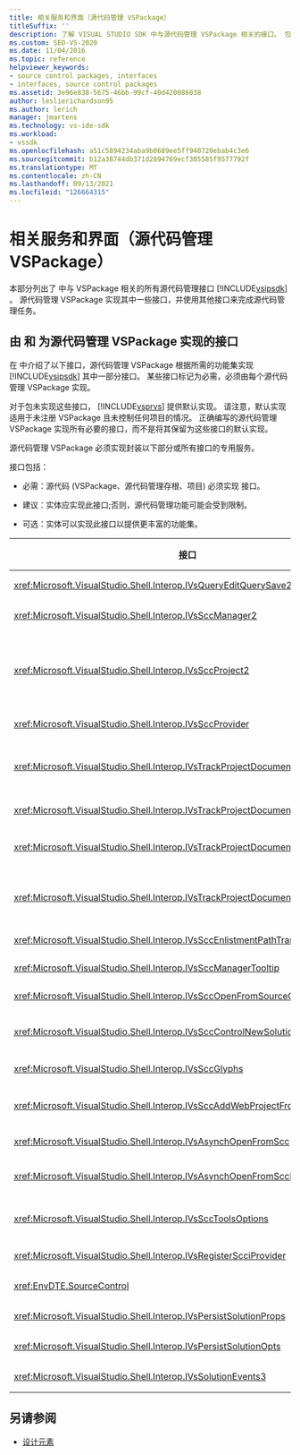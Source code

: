 ```yaml
---
title: 相关服务和界面（源代码管理 VSPackage）
titleSuffix: ''
description: 了解 VISUAL STUDIO SDK 中与源代码管理 VSPackage 相关的接口。 包实现一些接口，并使用其他接口进行源代码管理。
ms.custom: SEO-VS-2020
ms.date: 11/04/2016
ms.topic: reference
helpviewer_keywords:
- source control packages, interfaces
- interfaces, source control packages
ms.assetid: 3e96e838-5675-46bb-99cf-40d420086038
author: leslierichardson95
ms.author: lerich
manager: jmartens
ms.technology: vs-ide-sdk
ms.workload:
- vssdk
ms.openlocfilehash: a51c5894234aba9b0689ee5ff940720ebab4c3e6
ms.sourcegitcommit: b12a38744db371d2894769ecf305585f9577792f
ms.translationtype: MT
ms.contentlocale: zh-CN
ms.lasthandoff: 09/13/2021
ms.locfileid: "126664315"
---
```

# <a name="related-services-and-interfaces-source-control-vspackage"></a>相关服务和界面（源代码管理 VSPackage）

本部分列出了 中与 VSPackage 相关的所有源代码管理接口 [!INCLUDE[vsipsdk](../../extensibility/includes/vsipsdk_md.md)] 。 源代码管理 VSPackage 实现其中一些接口，并使用其他接口来完成源代码管理任务。

## <a name="interfaces-implemented-by-and-for-source-control-vspackages"></a>由 和 为源代码管理 VSPackage 实现的接口

 在 中介绍了以下接口，源代码管理 VSPackage 根据所需的功能集实现 [!INCLUDE[vsipsdk](../../extensibility/includes/vsipsdk_md.md)] 其中一部分接口。 某些接口标记为必需，必须由每个源代码管理 VSPackage 实现。

 对于包未实现这些接口， [!INCLUDE[vsprvs](../../code-quality/includes/vsprvs_md.md)] 提供默认实现。 请注意，默认实现适用于未注册 VSPackage 且未控制任何项目的情况。 正确编写的源代码管理 VSPackage 实现所有必要的接口，而不是将其保留为这些接口的默认实现。

 源代码管理 VSPackage 必须实现封装以下部分或所有接口的专用服务。

 接口包括：

- 必需：源代码 (VSPackage、源代码管理存根、项目) 必须实现 接口。

- 建议：实体应实现此接口;否则，源代码管理功能可能会受到限制。

- 可选：实体可以实现此接口以提供更丰富的功能集。

| 接口 | 目的 | 实现者 | 实现？ |
| - | - |--------------------------|-------------|
| <xref:Microsoft.VisualStudio.Shell.Interop.IVsQueryEditQuerySave2> | 编辑器在修改或保存文件之前调用此接口。 如果签出失败，源代码管理 VSPackage 可以签出文件或拒绝操作。 | 源代码管理 VSPackage | 建议 |
| <xref:Microsoft.VisualStudio.Shell.Interop.IVsSccManager2> | 此接口为项目提供基本的源代码管理功能，例如向源代码管理注册和注销项目，以及提供对基本源代码管理字形的支持。 | 源代码管理 VSPackage | 必需 |
| <xref:Microsoft.VisualStudio.Shell.Interop.IVsSccProject2> | 此接口是使用 函数从 获取的，或者 <xref:Microsoft.VisualStudio.Shell.Interop.IVsHierarchy> <xref:System.Runtime.InteropServices.Marshal.QueryInterface%2A> 只是将实现 的对象强制转换 `IVsHierarchy` 到 `IVsSccProject2` 。 它用于获取项目中源代码管理下的文件，或通知项目当前源代码管理状态或位置。 | Project | 必需 |
| <xref:Microsoft.VisualStudio.Shell.Interop.IVsSccProvider> | 集成模块使用此接口设置当前活动 VSPackage。 | 源代码管理 VSPackage | 必需 |
| <xref:Microsoft.VisualStudio.Shell.Interop.IVsTrackProjectDocuments2> | 此接口基于订阅模型。 任何 VSPackage 都可以表明它想要接收文档事件，并且 shell 会就即将发生的事件提供建议。 它由 实现并处理，这反过来又将实现 的事件 [!INCLUDE[vsprvs](../../code-quality/includes/vsprvs_md.md)] `IVsTrackProjectDocumentsEvents2` 传递给 VSPackage。 | 源代码管理存根 | 必需 |
| <xref:Microsoft.VisualStudio.Shell.Interop.IVsTrackProjectDocuments3> | 此接口提供批处理、同步读/写操作和高级 `OnQueryAddFiles` 方法。 | 源代码管理存根 | 必需 |
| <xref:Microsoft.VisualStudio.Shell.Interop.IVsTrackProjectDocumentsEvents2> | **解决方案资源管理器** 将新文件添加到项目中，或者重命名或删除项目和文件夹时，项目和项目将调用此接口。 源代码管理 VSPackage 可以签出项目文件或取消操作。 | 源代码管理 VSPackage | 建议 |
| <xref:Microsoft.VisualStudio.Shell.Interop.IVsTrackProjectDocumentsEvents3> | **解决方案资源管理器** 和项目调用此接口，以响应对 IVstrackProjectDocuments3 接口的方法的调用。 源代码管理 VSPackage 可以跟踪批处理操作、同步读/写操作，以及使用更高级 `OnQueryAddFiles` 的方法。 | 源代码管理 VSPackage | 建议 |
| <xref:Microsoft.VisualStudio.Shell.Interop.IVsSccEnlistmentPathTranslation> | 此接口为 Web 项目提供登记管理支持。 | 源代码管理 VSPackage | 建议 |
| <xref:Microsoft.VisualStudio.Shell.Interop.IVsSccManagerTooltip> | 此接口用于检索项目中源代码管理的文件的工具提示。 | 源代码管理 VSPackage | 可选 |
| <xref:Microsoft.VisualStudio.Shell.Interop.IVsSccOpenFromSourceControl> | 此接口提供命名空间扩展支持。 | 源代码管理 VSPackage | 可选 |
| <xref:Microsoft.VisualStudio.Shell.Interop.IVsSccControlNewSolution> | VSPackage 使用此接口将命名空间扩展集成到" **新建**"、" **打开**"或" **保存"** 对话框中。 因此，项目可以在创建时自动添加到源代码管理中，或在保存操作生效时添加到源代码管理中。 | 源代码管理 VSPackage | 可选 |
| <xref:Microsoft.VisualStudio.Shell.Interop.IVsSccGlyphs> | VSPackage 使用此接口将其他字形定义为中节点的源代码管理 **解决方案资源管理器。** | 源代码管理 VSPackage | 可选 |
| <xref:Microsoft.VisualStudio.Shell.Interop.IVsSccAddWebProjectFromSourceControl> | Web **项目的** "添加"对话框使用此接口。 它提供用于浏览源代码管理位置和打开以前添加到该位置的源代码管理存储库中的 Web 项目的方法。 | 源代码管理 VSPackage | 建议 |
| <xref:Microsoft.VisualStudio.Shell.Interop.IVsAsynchOpenFromScc> | 此接口支持异步 (后台) 从源代码管理加载项目。 | 源代码管理 VSPackage | 可选 |
| <xref:Microsoft.VisualStudio.Shell.Interop.IVsAsynchOpenFromSccProjectEvents> | 此接口允许项目监视 由 发起的异步加载的进度 <xref:Microsoft.VisualStudio.Shell.Interop.IVsAsynchOpenFromScc> 。 | Project | 可选 |
| <xref:Microsoft.VisualStudio.Shell.Interop.IVsSccToolsOptions> | 此接口允许 IDE 查询活动源代码管理 VSPackage。 即使未注册活动源代码管理 VSPackage，IDE 也查询具有含义的源代码管理设置的值。 此接口由 实现并处理 [!INCLUDE[vsprvs](../../code-quality/includes/vsprvs_md.md)] 。 | 源代码管理存根 | 必需 |
| <xref:Microsoft.VisualStudio.Shell.Interop.IVsRegisterScciProvider> | 此接口用于注册源代码管理 VSPackage。 | 源代码管理存根 | 必需 |
| <xref:EnvDTE.SourceControl> | 此接口用于自动化。 因此，它只公开可在不显示任何 UI 的情况下执行的函数。 | 源代码管理 VSPackage | 可选 |
| <xref:Microsoft.VisualStudio.Shell.Interop.IVsPersistSolutionProps> | 此接口用于将源代码管理设置保存在解决方案 (.sln) 文件中。 这些设置包括源代码管理位置和源代码管理状态标志。 | 源代码管理 VSPackage | 建议 |
| <xref:Microsoft.VisualStudio.Shell.Interop.IVsPersistSolutionOpts> | 此接口用于将源代码管理设置保存在解决方案选项 (.suo) 文件中。 这可能包括特定于用户的源代码管理设置，例如当前用户的登记位置。 | 源代码管理 VSPackage | 建议 |
| <xref:Microsoft.VisualStudio.Shell.Interop.IVsSolutionEvents3> | 此接口用于监视事件，以便执行一些操作，例如，在关闭解决方案之前签入项目文件，或在打开项目时从源代码管理获取新文件。 | 源代码管理 VSPackage | 建议 |

## <a name="see-also"></a>另请参阅
- [设计元素](../../extensibility/internals/source-control-vspackage-design-elements.md)
